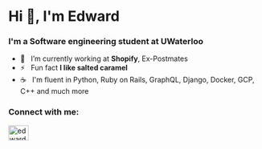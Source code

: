 <h1 align="left">Hi 👋, I'm Edward</h1>
<h3 align="left">I'm a Software engineering student at UWaterloo</h3>

- 🔭 &nbsp; I’m currently working at **Shopify**, Ex-Postmates
- ⚡ &nbsp; Fun fact **I like salted caramel**
- ☕ &nbsp; I'm fluent in Python, Ruby on Rails, GraphQL, Django, Docker, GCP, C++ and much more

<h3 align="left">Connect with me:</h3>
<p align="left">
<a href="https://linkedin.com/in/edwardren" target="blank"><img align="center" src="https://cdn.jsdelivr.net/npm/simple-icons@3.0.1/icons/linkedin.svg" alt="edwardren" height="30" width="40" /></a>
</p>


